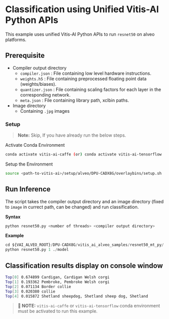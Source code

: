 # Classification using Unified Vitis-AI Python APIs

This example uses unified Vitis-AI Python APIs to run `resnet50` on alveo platforms.

## Prerequisite

- Compiler output directory
  - `compiler.json` : File containing low level hardware instructions.
  - `weights.h5` : File containing preprocessed floating point data (weights/biases).
  - `quantizer.json` : File containing scaling factors for each layer in the corresponding network.
  - `meta.json` : File containing library path, xclbin paths.
- Image directory
  - Containing `.jpg` images

### Setup

> **Note:** Skip, If you have already run the below steps.

Activate Conda Environment
  ```sh
  conda activate vitis-ai-caffe (or) conda activate vitis-ai-tensorflow
  ```

Setup the Environment

  ```sh
  source <path-to-vitis-ai>/setup/alveo/DPU-CADX8G/overlaybins/setup.sh
  ```

## Run Inference

The script takes the compiler output directory and an image directory (fixed to `image` in currect path, can be changed) and run classification.

**Syntax**
```Python
python resnet50.py <number of threads> <compiler output directory>
```

**Example**

```Python
cd ${VAI_ALVEO_ROOT}/DPU-CADX8G/vitis_ai_alveo_samples/resnet50_mt_py/
python resnet50.py 1 ./model
```

## Classification results display on console window

```sh
Top[0] 0.674899 Cardigan, Cardigan Welsh corgi
Top[1] 0.193362 Pembroke, Pembroke Welsh corgi
Top[2] 0.071134 Border collie
Top[3] 0.020380 collie
Top[4] 0.015872 Shetland sheepdog, Shetland sheep dog, Shetland
```

>**:pushpin: NOTE:** `vitis-ai-caffe` or `vitis-ai-tensorflow` conda environment must be activated to run this example.


